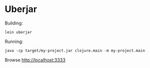 # Uberjar

Building:

```
lein uberjar
```

Running:

```
java -cp target/my-project.jar clojure.main -m my-project.main
```

Browse <http://localhost:3333>
